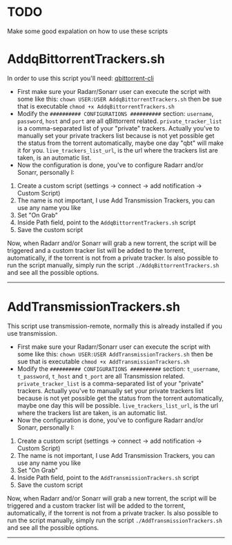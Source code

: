 # TODO
Make some good expalation on how to use these scripts

# AddqBittorrentTrackers.sh
In order to use this script you'll need:
[qbittorrent-cli](https://github.com/fedarovich/qbittorrent-cli)

* First make sure your Radarr/Sonarr user can execute the script with some like this:
	`chown USER:USER AddqBittorrentTrackers.sh` then be sue that is executable
	`chmod +x AddqBittorrentTrackers.sh`
* Modify the `########## CONFIGURATIONS ##########` section:
	`username`, `password`, `host` and `port` are all qBittorrent related.
	`private_tracker_list` is a comma-separated list of your "private" trackers.
	Actually you've to manually set your private trackers list because is not yet possible get the status from the torrent automatically, maybe one day "qbt" will make it for you.
	`live_trackers_list_url`, is the url where the trackers list are taken, is an automatic list.
* Now the configuration is done, you've to configure Radarr and/or Sonarr, personally I:
1. Create a custom script (settings -> connect -> add notification -> Custom Script)
2. The name is not important, I use Add Transmission Trackers, you can use any name you like
3. Set "On Grab"
4. Inside Path field, point to the `AddqBittorrentTrackers.sh` script
5. Save the custom script

Now, when Radarr and/or Sonarr will grab a new torrent, the script will be triggered and a custom tracker list will be added to the torrent, automatically, if the torrent is not from a private tracker.
Is also possible to run the script manually, simply run the script `./AddqBittorrentTrackers.sh` and see all the possible options.
- - - - - - - - - - - - - - - - - - - - - - - - - - - - - - - - - - - - - - - - - - -
# AddTransmissionTrackers.sh
This script use transmission-remote, normally this is already installed if you use transmission.

* First make sure your Radarr/Sonarr user can execute the script with some like this:
	`chown USER:USER AddTransmissionTrackers.sh` then be sue that is executable
	`chmod +x AddTransmissionTrackers.sh`
* Modify the `########## CONFIGURATIONS ##########` section:
	`t_username`, `t_password`, `t_host` and `t_port` are all Transmission related.
	`private_tracker_list` is a comma-separated list of your "private" trackers.
	Actually you've to manually set your private trackers list because is not yet possible get the status from the torrent automatically, maybe one day this will be possible.
	`live_trackers_list_url`, is the url where the trackers list are taken, is an automatic list.
* Now the configuration is done, you've to configure Radarr and/or Sonarr, personally I:
1. Create a custom script (settings -> connect -> add notification -> Custom Script)
2. The name is not important, I use Add Transmission Trackers, you can use any name you like
3. Set "On Grab"
4. Inside Path field, point to the `AddTransmissionTrackers.sh` script
5. Save the custom script

Now, when Radarr and/or Sonarr will grab a new torrent, the script will be triggered and a custom tracker list will be added to the torrent, automatically, if the torrent is not from a private tracker.
Is also possible to run the script manually, simply run the script `./AddTransmissionTrackers.sh` and see all the possible options.
- - - - - - - - - - - - - - - - - - - - - - - - - - - - - - - - - - - - - - - - - - -